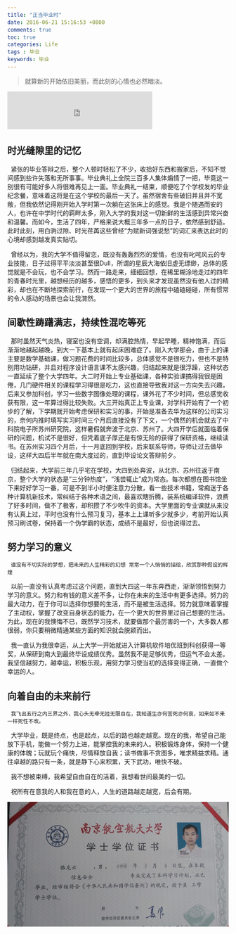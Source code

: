 ```yaml
---
title: "正当毕业时"
date: 2016-06-21 15:16:53 +0800
comments: true
toc: true
categories: Life
tags : 毕业
keywords: 毕业
---
```


> 就算新的开始依旧美丽，而此刻的心情也必然暗淡。


<!-- more -->

<iframe frameborder="no" border="0" marginwidth="0" marginheight="0" width=330 height=86 src="http://music.163.com/outchain/player?type=2&id=109864&auto=0&height=66"></iframe>



## 时光缝隙里的记忆
&nbsp;&nbsp;紧张的毕业答辩之后，整个人顿时轻松了不少，收拾好东西和搬家后，不知不觉间感到些许失落和无所事事。毕业典礼上全院三百多人集体煽情了一把，毕竟这一别很有可能好多人将很难再见上一面。毕业典礼一结束，顺便吃了个学校发的毕业纪念餐，意味着这将是在这个学校的最后一天了。虽然宿舍有些破旧并且并不宽敞，但我依然记得刚开始入学时第一次躺在这张床上的感觉。我是个随遇而安的人，也许在中学时代的羁畔太多，刚入大学的我对这一切新鲜的生活感到异常兴奋和温馨。而如今，生活了四年，严格来说大概三年多一点的日子，依然感到舒适。此时此刻，用白驹过隙、时光荏苒这些曾经“为赋新词强说愁”的词汇来表达此时的心境却感到越发真实贴切。

&nbsp;&nbsp;曾经以为，我的大学不值得留恋，既没有轰轰烈烈的爱情，也没有叱咤风云的专业技能，日子过得平平淡淡甚至很Dull，所谓的星辰大海依旧虚无缥缈，总体的感觉就是不会玩，也不会学习。然而一路走来，细细回想，在稀里糊涂地走过的四年的青春时光里，越想经历的越多，感悟的更多，到头来才发现虽然没有他人过的精彩，却也在不断地探索前行，在发现一个更大的世界的旅程中磕磕碰碰，所有惯常的令人感动的场景也会让我潸然。

## 间歇性踌躇满志，持续性混吃等死
&nbsp;&nbsp;那时虽然天气炎热，寝室也没有空调，却满腔热情，早起早睡，精神饱满，而后渐渐地越起越晚，到大一下基本上就有起床困难症了。刚入大学那会，由于上的课主要是数学基础课，做习题花费的时间比较多，总体感觉不是很吃力，但也不是特别用功钻研，并且对程序设计语言课不太感兴趣，归结起来就是很浮躁，这种状态一直延续了整个大学四年。大二时开始上专业基础课，各种实验课搞得我很是困倦，几门硬件相关的课程学习得很是吃力，这也直接导致我对这一方向失去兴趣，后来又参加科创，学习一些数字图像处理的课程，课外花了不少时间，但总感觉收获有限，这一年算过得比较失败。大三开始真正上专业课，对学科开始有了一个初步的了解，下学期就开始考虑保研和实习的事，开始是准备去华为这样的公司实习的，奈何内推时填写实习时间三个月后直接没有了下文，一个偶然的机会就去了中科院电子所苏州研究院，这样暑假就奔波于北京、苏州了。大四开学后就面临着保研的问题，机试不是很好，但凭着底子厚还是有惊无险的获得了保研资格，继续读书。在苏州实习四个月后，十一月底回到学校，后来联系导师，导师让过去做毕设，这样大四后半年就在南大度过的，直到毕设论文答辩前夕。

&nbsp;&nbsp;归结起来，大学前三年几乎宅在学校，大四到处奔波，从北京、苏州往返于南京，整个大学的状态是“三分钟热度”，“浅尝辄止”成为常态。每次都想在图书馆坐下来好好学习一番，可是不到半小时便注意力分散，看一些技术书籍，常痴迷于各种计算机新技术，常纠结于各种术语之间，最喜欢瞎折腾，装系统编译软件，浪费了好多时间，做不了极客，却积攒了不少吹牛的资本。大学里面的专业课就从来没有认真上过，平时也没有什么预习复习，基本上上课听多少就多少，考前开始认真预习刷试卷，保持着一个伪学霸的状态，成绩不是最好，但也说得过去。

## 努力学习的意义
&nbsp;&nbsp;`谁没有不切实际的梦想，把未来的人生精彩的幻想 常常一个人悄悄的描绘，欣赏那种假设的辉煌`

&nbsp;&nbsp;以前一直没有认真考虑过这个问题，直到大四这一年东奔西走，渐渐领悟到努力学习的意义。努力和有钱的意义差不多，让你在未来的生活中有更多选择。努力的最大动力，在于你可以选择你想要的生活，而不是被生活选择。努力就意味着掌握了主动权，掌握了改变自身状态的能力，在一个更大的世界里过自己想要的生活。为此，现在的我懊悔不已，既然学习技术，就要做那个最厉害的一个，大多数人都很弱，你只要稍微精通某些方面的知识就会脱颖而出。

&nbsp;&nbsp;我一直认为我很幸运，从上大学一开始就进入计算机软件培优班到科创获得一等奖，从保研到南大到最终毕设成绩优秀。虽然我不是足够优秀，但运气不会太差。我坚信越努力，越幸运，积极乐观，用努力学习使当初的选择变得正确，一直做个幸运的人。

## 向着自由的未来前行
&nbsp;&nbsp;`我飞出五行之内三界之外，我心头无牵无挂无限自在，我知道生亦何苦死亦何哀，如来如不来一样死性不改。`

&nbsp;&nbsp;大学毕业，既是终点，也是起点，以后的路也越走越宽。现在的我，希望自己能放下手机，能做一个努力上进，能掌控我的未来的人。积极锻炼身体，保持一个健康的体魄；玩就玩个痛快，尽情释放自我；读书做事不贪图多，唯求精益求精。通往卓越的路只有一条，就是静下心来积累，天下武功，唯快不破。

&nbsp;&nbsp;我不想被束缚，我希望自由自在的活着，我想看世间最美的一切。

&nbsp;&nbsp;祝所有在意我的人和我在意的人，人生的道路越走越宽，后会有期。

![学位照](/resource/blog/2016-06/学位证.jpg)




